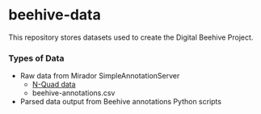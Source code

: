 # beehive-data
This repository stores datasets used to create the Digital Beehive Project.

### Types of Data

- Raw data from Mirador SimpleAnnotationServer
  - [N-Quad data](https://www.w3.org/TR/n-quads/)
  - beehive-annotations.csv
- Parsed data output from Beehive annotations Python scripts
  
 



